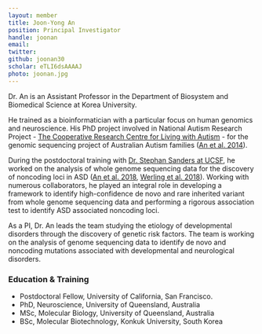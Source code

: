 ```yaml
---
layout: member
title: Joon-Yong An
position: Principal Investigator
handle: joonan
email:
twitter:
github: joonan30
scholar: eTLI6dsAAAAJ
photo: joonan.jpg
---
```


  Dr. An is an Assistant Professor in the Department of Biosystem and Biomedical Science at Korea University.

  He trained as a bioinformatician with a particular focus on human genomics and neuroscience. His PhD project involved in National Autism Research Project - [The Cooperative Research Centre for Living with Autism](http://www.autismcrc.com.au/) - for the genomic sequencing project of Australian Autism families ([An et al. 2014](https://www.nature.com/articles/tp201438)).

  During the postdoctoral training with [Dr. Stephan Sanders at UCSF](https://sanderslab.github.io/team/stephansanders), he worked on the analysis of whole genome sequencing data for the discovery of noncoding loci in ASD ([An et al. 2018](http://science.sciencemag.org/content/362/6420/eaat6576.long), [Werling et al. 2018](https://www.nature.com/articles/s41588-018-0107-y)). Working with numerous collaborators, he played an integral role in developing a framework to identify high-confidence de novo and rare inherited variant from whole genome sequencing data and performing a rigorous association test to identify ASD associated noncoding loci.

  As a PI, Dr. An leads the team studying the etiology of developmental disorders through the discovery of genetic risk factors. The team is working on the analysis of genome sequencing data to identify de novo and noncoding mutations associated with developmental and neurological disorders.


### Education & Training
- Postdoctoral Fellow, University of California, San Francisco.
- PhD, Neuroscience, University of Queensland, Australia
- MSc, Molecular Biology, University of Queensland, Australia
- BSc, Molecular Biotechnology, Konkuk University, South Korea
